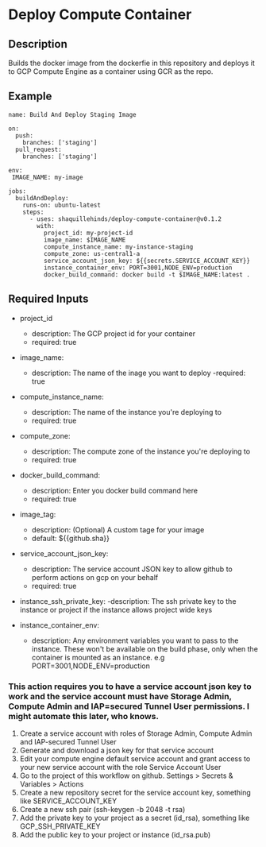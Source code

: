 # Deploy Compute Container

## Description

Builds the docker image from the dockerfie in this repository and deploys it to GCP Compute Engine as a container using GCR as the repo.

## Example

```
name: Build And Deploy Staging Image

on:
  push:
    branches: ['staging']
  pull_request:
    branches: ['staging']

env:
 IMAGE_NAME: my-image

jobs:
  buildAndDeploy:
    runs-on: ubuntu-latest
    steps:
      - uses: shaquillehinds/deploy-compute-container@v0.1.2
        with:
          project_id: my-project-id
          image_name: $IMAGE_NAME
          compute_instance_name: my-instance-staging
          compute_zone: us-central1-a
          service_account_json_key: ${{secrets.SERVICE_ACCOUNT_KEY}}
          instance_container_env: PORT=3001,NODE_ENV=production
          docker_build_command: docker build -t $IMAGE_NAME:latest .
```

## Required Inputs

- project_id

  - description: The GCP project id for your container
  - required: true

- image_name:
  - description: The name of the inage you want to deploy
    -required: true
- compute_instance_name:
  - description: The name of the instance you're deploying to
  - required: true
- compute_zone:
  - description: The compute zone of the instance you're deploying to
  - required: true
- docker_build_command:
  - description: Enter you docker build command here
  - required: true
- image_tag:
  - description: (Optional) A custom tage for your image
  - default: ${{github.sha}}
- service_account_json_key:
  - description: The service account JSON key to allow github to perform actions on gcp on your behalf
  - required: true
- instance_ssh_private_key:
  -description: The ssh private key to the instance or project if the instance allows project wide keys
- instance_container_env:
  - description: Any environment variables you want to pass to the instance. These won't be available on the build phase, only when the container is mounted as an instance. e.g PORT=3001,NODE_ENV=production

### This action requires you to have a service account json key to work and the service account must have Storage Admin, Compute Admin and IAP=secured Tunnel User permissions. I might automate this later, who knows.

1. Create a service account with roles of Storage Admin, Compute Admin and IAP-secured Tunnel User
2. Generate and download a json key for that service account
3. Edit your compute engine default service account and grant access to your new service account with the role Service Account User
4. Go to the project of this workflow on github. Settings > Secrets & Variables > Actions
5. Create a new repository secret for the service account key, something like SERVICE_ACCOUNT_KEY
6. Create a new ssh pair (ssh-keygen -b 2048 -t rsa)
7. Add the private key to your project as a secret (id_rsa), something like GCP_SSH_PRIVATE_KEY
8. Add the public key to your project or instance (id_rsa.pub)
